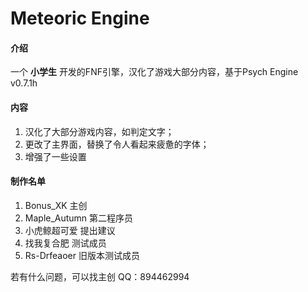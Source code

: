 # Meteoric Engine

#### 介绍
一个 **小学生** 开发的FNF引擎，汉化了游戏大部分内容，基于Psych Engine v0.7.1h

#### 内容

1.  汉化了大部分游戏内容，如判定文字；
2.  更改了主界面，替换了令人看起来疲惫的字体；
3.  增强了一些设置

#### 制作名单

1.  Bonus_XK     主创
2.  Maple_Autumn 第二程序员
3.  小虎鲸超可爱  提出建议
4.  找我复合肥    测试成员
5.  Rs-Drfeaoer  旧版本测试成员

若有什么问题，可以找主创 QQ：894462994
